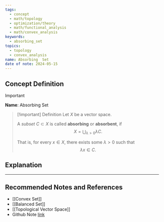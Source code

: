 ```yaml
---
tags:
  - concept
  - math/topology
  - optimization/theory
  - math/functional_analysis
  - math/convex_analysis
keywords:
  - absorbing_set
topics:
  - topology
  - convex_analysis
name: Absorbing  Set
date of note: 2024-05-15
---
```


## Concept Definition

>[!important]
>**Name**:  Absorbing  Set


>[!important] Definition
>Let $X$ be a vector space.  
>
>A *subset* $C \subset X$ is called **absorbing** or **absorbent**, if 
>$$
>X = \bigcup_{\lambda >0}\lambda C.
>$$
>
>That is, for every $x \in X$,  there exists some $\lambda >0$ such that
>$$
>\lambda x \in C.
>$$


## Explanation





-----------
##  Recommended Notes and References

- [[Convex Set]]
- [[Balanced Set]]
- [[Topological Vector Space]]
- Github Note [link](https://github.com/TianpeiLuke/SelfStudyNotes/tree/master/self-study/probability_and_measure_theory)